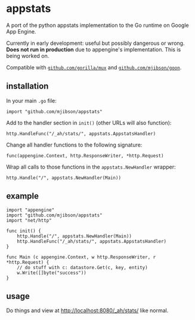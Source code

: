 # appstats

A port of the python appstats implementation to the Go runtime on Google App Engine.

Currently in early development: useful but possibly dangerous or wrong. **Does not run in production** due to appengine's implementation. This is being worked on.

Compatible with [`github.com/gorilla/mux`](http://www.gorillatoolkit.org/pkg/mux) and [`github.com/mjibson/goon`](https://github.com/mjibson/goon).

## installation

In your main `.go` file:

```import "github.com/mjibson/appstats"```

Add to the handler section in `init()` (other URLs will also function):

```http.HandleFunc("/_ah/stats/", appstats.AppstatsHandler)```

Change all handler functions to the following signature:

```func(appengine.Context, http.ResponseWriter, *http.Request)```

Wrap all calls to those functions in the `appstats.NewHandler` wrapper:

```http.Handle("/", appstats.NewHandler(Main))```

## example

```
import "appengine"
import "github.com/mjibson/appstats"
import "net/http"

func init() {
	http.Handle("/", appstats.NewHandler(Main))
	http.HandleFunc("/_ah/stats/", appstats.AppstatsHandler)
}

func Main (c appengine.Context, w http.ResponseWriter, r *http.Request) {
	// do stuff with c: datastore.Get(c, key, entity)
	w.Write([]byte("success"))
}
```

## usage

Do things and view at [http://localhost:8080/_ah/stats/](http://localhost:8080/_ah/stats/) like normal.
